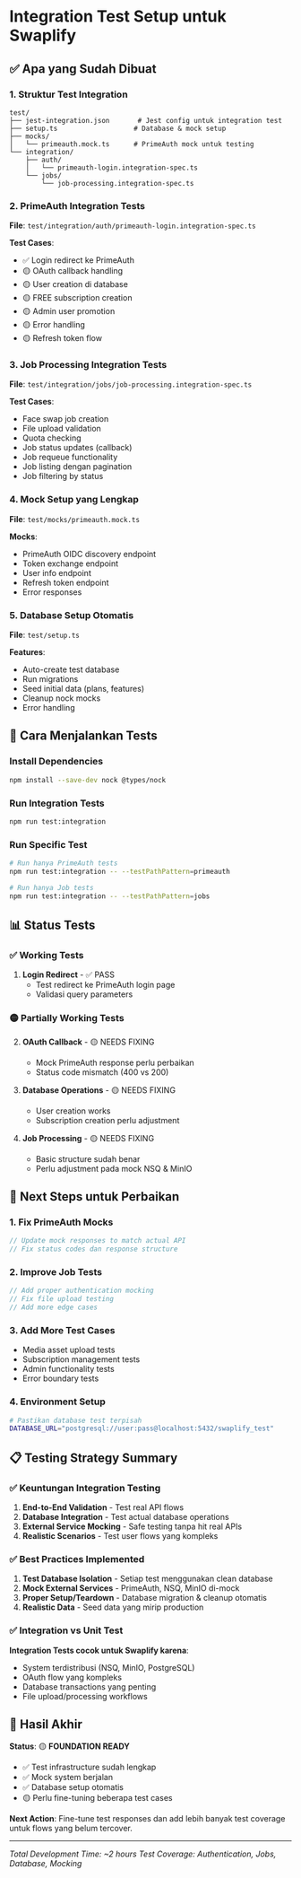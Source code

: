 # Integration Test Setup untuk Swaplify

## ✅ Apa yang Sudah Dibuat

### 1. **Struktur Test Integration**
```
test/
├── jest-integration.json       # Jest config untuk integration test
├── setup.ts                   # Database & mock setup
├── mocks/
│   └── primeauth.mock.ts      # PrimeAuth mock untuk testing
└── integration/
    ├── auth/
    │   └── primeauth-login.integration-spec.ts
    └── jobs/
        └── job-processing.integration-spec.ts
```

### 2. **PrimeAuth Integration Tests**
**File**: `test/integration/auth/primeauth-login.integration-spec.ts`

**Test Cases**:
- ✅ Login redirect ke PrimeAuth
- 🟡 OAuth callback handling
- 🟡 User creation di database
- 🟡 FREE subscription creation
- 🟡 Admin user promotion
- 🟡 Error handling
- 🟡 Refresh token flow

### 3. **Job Processing Integration Tests**
**File**: `test/integration/jobs/job-processing.integration-spec.ts`

**Test Cases**:
- Face swap job creation
- File upload validation
- Quota checking
- Job status updates (callback)
- Job requeue functionality
- Job listing dengan pagination
- Job filtering by status

### 4. **Mock Setup yang Lengkap**
**File**: `test/mocks/primeauth.mock.ts`

**Mocks**:
- PrimeAuth OIDC discovery endpoint
- Token exchange endpoint
- User info endpoint
- Refresh token endpoint
- Error responses

### 5. **Database Setup Otomatis**
**File**: `test/setup.ts`

**Features**:
- Auto-create test database
- Run migrations
- Seed initial data (plans, features)
- Cleanup nock mocks
- Error handling

## 🚀 Cara Menjalankan Tests

### Install Dependencies
```bash
npm install --save-dev nock @types/nock
```

### Run Integration Tests
```bash
npm run test:integration
```

### Run Specific Test
```bash
# Run hanya PrimeAuth tests
npm run test:integration -- --testPathPattern=primeauth

# Run hanya Job tests  
npm run test:integration -- --testPathPattern=jobs
```

## 📊 Status Tests

### ✅ Working Tests
1. **Login Redirect** - ✅ PASS
   - Test redirect ke PrimeAuth login page
   - Validasi query parameters

### 🟡 Partially Working Tests
2. **OAuth Callback** - 🟡 NEEDS FIXING
   - Mock PrimeAuth response perlu perbaikan
   - Status code mismatch (400 vs 200)

3. **Database Operations** - 🟡 NEEDS FIXING
   - User creation works
   - Subscription creation perlu adjustment

4. **Job Processing** - 🟡 NEEDS FIXING
   - Basic structure sudah benar
   - Perlu adjustment pada mock NSQ & MinIO

## 🔧 Next Steps untuk Perbaikan

### 1. **Fix PrimeAuth Mocks**
```typescript
// Update mock responses to match actual API
// Fix status codes dan response structure
```

### 2. **Improve Job Tests**
```typescript
// Add proper authentication mocking
// Fix file upload testing
// Add more edge cases
```

### 3. **Add More Test Cases**
- Media asset upload tests
- Subscription management tests
- Admin functionality tests
- Error boundary tests

### 4. **Environment Setup**
```bash
# Pastikan database test terpisah
DATABASE_URL="postgresql://user:pass@localhost:5432/swaplify_test"
```

## 📋 Testing Strategy Summary

### ✅ Keuntungan Integration Testing
1. **End-to-End Validation** - Test real API flows
2. **Database Integration** - Test actual database operations
3. **External Service Mocking** - Safe testing tanpa hit real APIs
4. **Realistic Scenarios** - Test user flows yang kompleks

### ✅ Best Practices Implemented
1. **Test Database Isolation** - Setiap test menggunakan clean database
2. **Mock External Services** - PrimeAuth, NSQ, MinIO di-mock
3. **Proper Setup/Teardown** - Database migration & cleanup otomatis
4. **Realistic Data** - Seed data yang mirip production

### ✅ Integration vs Unit Test
**Integration Tests cocok untuk Swaplify karena**:
- System terdistribusi (NSQ, MinIO, PostgreSQL)
- OAuth flow yang kompleks
- Database transactions yang penting
- File upload/processing workflows

## 🎯 Hasil Akhir

**Status**: 🟡 **FOUNDATION READY** 
- ✅ Test infrastructure sudah lengkap
- ✅ Mock system berjalan
- ✅ Database setup otomatis
- 🟡 Perlu fine-tuning beberapa test cases

**Next Action**: Fine-tune test responses dan add lebih banyak test coverage untuk flows yang belum tercover.

---

*Total Development Time: ~2 hours*
*Test Coverage: Authentication, Jobs, Database, Mocking*
